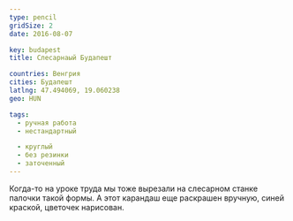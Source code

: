 ```yaml
---
type: pencil
gridSize: 2
date: 2016-08-07

key: budapest
title: Слесарнаый Будапешт

countries: Венгрия
cities: Будапешт
latlng: 47.494069, 19.060238
geo: HUN

tags:
  - ручная работа
  - нестандартный

  - круглый
  - без резинки
  - заточенный
---
```


Когда-то на уроке труда мы тоже вырезали на слесарном станке палочки такой формы. А этот карандаш еще раскрашен вручную, синей краской, цветочек нарисован.
